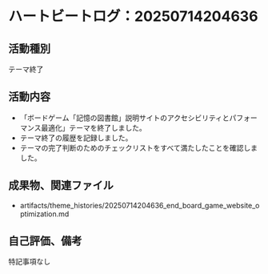 # ハートビートログ：20250714204636

## 活動種別
テーマ終了

## 活動内容
- 「ボードゲーム「記憶の図書館」説明サイトのアクセシビリティとパフォーマンス最適化」テーマを終了しました。
- テーマ終了の履歴を記録しました。
- テーマの完了判断のためのチェックリストをすべて満たしたことを確認しました。

## 成果物、関連ファイル
- artifacts/theme_histories/20250714204636_end_board_game_website_optimization.md

## 自己評価、備考
特記事項なし
